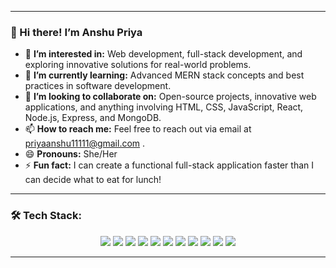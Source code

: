 
---

### 👋 Hi there! I’m **Anshu Priya**  

- 👀 **I’m interested in:** Web development, full-stack development, and exploring innovative solutions for real-world problems.  
- 🌱 **I’m currently learning:** Advanced MERN stack concepts and best practices in software development.  
- 💞️ **I’m looking to collaborate on:** Open-source projects, innovative web applications, and anything involving HTML, CSS, JavaScript, React, Node.js, Express, and MongoDB.  
- 📫 **How to reach me:** Feel free to reach out via email at [priyaanshu11111@gmail.com](mailto:priyaanshu11111@gmail.com) .
- 😄 **Pronouns:** She/Her  
- ⚡ **Fun fact:** I can create a functional full-stack application faster than I can decide what to eat for lunch!  

---

### 🛠️ **Tech Stack:**  
<p align="center">
  <img src="https://img.shields.io/badge/HTML5-E34F26?style=for-the-badge&logo=html5&logoColor=white" />
  <img src="https://img.shields.io/badge/CSS3-1572B6?style=for-the-badge&logo=css3&logoColor=white" />
  <img src="https://img.shields.io/badge/Javascript-F7DF1E?style=for-the-badge&logo=javascript&logoColor=black" />
  <img src="https://img.shields.io/badge/React-61DAFB?style=for-the-badge&logo=react&logoColor=black" />
  <img src="https://img.shields.io/badge/Node.js-339933?style=for-the-badge&logo=nodedotjs&logoColor=white" />
  <img src="https://img.shields.io/badge/Express-000000?style=for-the-badge&logo=express&logoColor=white" />
  <img src="https://img.shields.io/badge/MongoDB-47A248?style=for-the-badge&logo=mongodb&logoColor=white" />
  <img src="https://img.shields.io/badge/Tailwind_CSS-38B2AC?style=for-the-badge&logo=tailwind-css&logoColor=white" />
  <img src="https://img.shields.io/badge/Bootstrap-7952B3?style=for-the-badge&logo=bootstrap&logoColor=white" />
  <img src="https://img.shields.io/badge/Git-F05032?style=for-the-badge&logo=git&logoColor=white" />
  <img src="https://img.shields.io/badge/Postman-FF6C37?style=for-the-badge&logo=postman&logoColor=white" />
</p>


---

